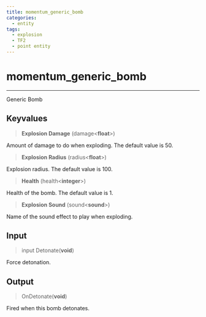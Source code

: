```yaml
---
title: momentum_generic_bomb
categories:
  - entity
tags:
  - explosion
  - TF2
  - point entity
---
```


# momentum_generic_bomb

---

Generic Bomb

## Keyvalues

> **Explosion Damage** (damage&lt;**float**&gt;)

Amount of damage to do when exploding. The default value is 50.

> **Explosion Radius** (radius&lt;**float**&gt;)

Explosion radius. The default value is 100.

> **Health** (health&lt;**integer**&gt;)

Health of the bomb. The default value is 1.

> **Explosion Sound** (sound&lt;**sound**&gt;)

Name of the sound effect to play when exploding.

## Input

> input Detonate(**void**)

Force detonation.

## Output

> OnDetonate(**void**)

Fired when this bomb detonates.

